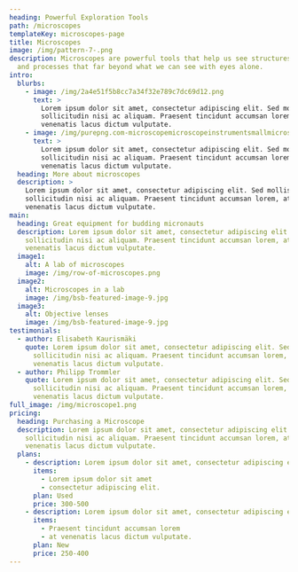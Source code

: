 ```yaml
---
heading: Powerful Exploration Tools
path: /microscopes
templateKey: microscopes-page
title: Microscopes
image: /img/pattern-7-.png
description: Microscopes are powerful tools that help us see structures, cells,
  and processes that far beyond what we can see with eyes alone.
intro:
  blurbs:
    - image: /img/2a4e51f5b8cc7a34f32e789c7dc69d12.png
      text: >
        Lorem ipsum dolor sit amet, consectetur adipiscing elit. Sed mollis
        sollicitudin nisi ac aliquam. Praesent tincidunt accumsan lorem, at
        venenatis lacus dictum vulputate.
    - image: /img/purepng.com-microscopemicroscopeinstrumentsmallmicroscopy-1701527908431prcpc.png
      text: >
        Lorem ipsum dolor sit amet, consectetur adipiscing elit. Sed mollis
        sollicitudin nisi ac aliquam. Praesent tincidunt accumsan lorem, at
        venenatis lacus dictum vulputate.
  heading: More about microscopes
  description: >
    Lorem ipsum dolor sit amet, consectetur adipiscing elit. Sed mollis
    sollicitudin nisi ac aliquam. Praesent tincidunt accumsan lorem, at
    venenatis lacus dictum vulputate.
main:
  heading: Great equipment for budding micronauts
  description: Lorem ipsum dolor sit amet, consectetur adipiscing elit. Sed mollis
    sollicitudin nisi ac aliquam. Praesent tincidunt accumsan lorem, at
    venenatis lacus dictum vulputate.
  image1:
    alt: A lab of microscopes
    image: /img/row-of-microscopes.png
  image2:
    alt: Microscopes in a lab
    image: /img/bsb-featured-image-9.jpg
  image3:
    alt: Objective lenses
    image: /img/bsb-featured-image-9.jpg
testimonials:
  - author: Elisabeth Kaurismäki
    quote: Lorem ipsum dolor sit amet, consectetur adipiscing elit. Sed mollis
      sollicitudin nisi ac aliquam. Praesent tincidunt accumsan lorem, at
      venenatis lacus dictum vulputate.
  - author: Philipp Trommler
    quote: Lorem ipsum dolor sit amet, consectetur adipiscing elit. Sed mollis
      sollicitudin nisi ac aliquam. Praesent tincidunt accumsan lorem, at
      venenatis lacus dictum vulputate.
full_image: /img/microscope1.png
pricing:
  heading: Purchasing a Microscope
  description: Lorem ipsum dolor sit amet, consectetur adipiscing elit. Sed mollis
    sollicitudin nisi ac aliquam. Praesent tincidunt accumsan lorem, at
    venenatis lacus dictum vulputate.
  plans:
    - description: Lorem ipsum dolor sit amet, consectetur adipiscing elit.
      items:
        - Lorem ipsum dolor sit amet
        - consectetur adipiscing elit.
      plan: Used
      price: 300-500
    - description: Lorem ipsum dolor sit amet, consectetur adipiscing elit.
      items:
        - Praesent tincidunt accumsan lorem
        - at venenatis lacus dictum vulputate.
      plan: New
      price: 250-400
---
```

